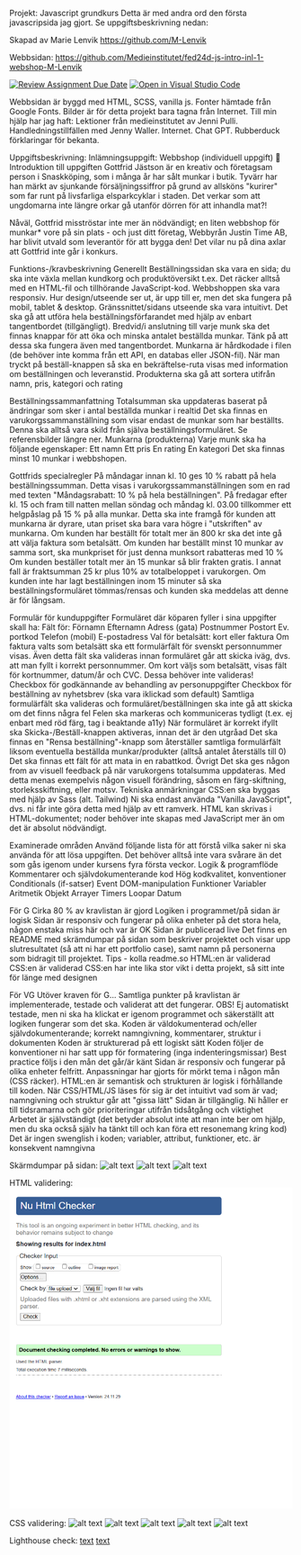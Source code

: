 Projekt: Javascript grundkurs
Detta är med andra ord den första javascripsida jag gjort. Se uppgiftsbeskrivning nedan:

Skapad av Marie Lenvik
https://github.com/M-Lenvik

Webbsidan:
https://github.com/Medieinstitutet/fed24d-js-intro-inl-1-webshop-M-Lenvik

[![Review Assignment Due Date](https://classroom.github.com/assets/deadline-readme-button-22041afd0340ce965d47ae6ef1cefeee28c7c493a6346c4f15d667ab976d596c.svg)](https://classroom.github.com/a/P54kDXVP)
[![Open in Visual Studio Code](https://classroom.github.com/assets/open-in-vscode-2e0aaae1b6195c2367325f4f02e2d04e9abb55f0b24a779b69b11b9e10269abc.svg)](https://classroom.github.com/online_ide?assignment_repo_id=17189801&assignment_repo_type=AssignmentRepo)


Webbsidan är byggd med HTML, SCSS, vanilla js.
Fonter hämtade från Google Fonts.
Bilder är för detta projekt bara tagna från Internet.
Till min hjälp har jag haft: 
Lektioner från medieinstitutet av Jenni Pulli.
Handledningstillfällen med Jenny Waller.
Internet.
Chat GPT.
Rubberduck förklaringar för bekanta.


Uppgiftsbeskrivning:
Inlämningsuppgift: Webbshop (individuell uppgift)
🍩 Introduktion till uppgiften
Gottfrid Jästson är en kreativ och företagsam person i Snaskköping, som i många år har sålt munkar i butik. Tyvärr har han märkt av sjunkande försäljningssiffror på grund av allsköns "kurirer" som far runt på livsfarliga elsparkcyklar i staden. Det verkar som att ungdomarna inte längre orkar gå utanför dörren för att inhandla mat?!

Nåväl, Gottfrid misströstar inte mer än nödvändigt; en liten webbshop för munkar* vore på sin plats - och just ditt företag, Webbyrån Justin Time AB, har blivit utvald som leverantör för att bygga den! Det vilar nu på dina axlar att Gottfrid inte går i konkurs.



Funktions-/kravbeskrivning
Generellt
Beställningssidan ska vara en sida; du ska inte växla mellan kundkorg och produktöversikt t.ex. Det räcker alltså med en HTML-fil och tillhörande JavaScript-kod.
Webbshoppen ska vara responsiv. Hur design/utseende ser ut, är upp till er, men det ska fungera på mobil, tablet & desktop.
Gränssnittet/sidans utseende ska vara intuitivt.
Det ska gå att utföra hela beställningsförfarandet med hjälp av enbart tangentbordet (tillgängligt).
Bredvid/i anslutning till varje munk ska det finnas knappar för att öka och minska antalet beställda munkar. Tänk på att dessa ska fungera även med tangentbordet.
Munkarna är hårdkodade i filen (de behöver inte komma från ett API, en databas eller JSON-fil).
När man tryckt på beställ-knappen så ska en bekräftelse-ruta visas med information om beställningen och leveranstid.
Produkterna ska gå att sortera utifrån namn, pris, kategori och rating



Beställningssammanfattning
Totalsumman ska uppdateras baserat på ändringar som sker i antal beställda munkar i realtid
Det ska finnas en varukorgssammanställning som visar endast de munkar som har beställts. Denna ska alltså vara skild från själva beställningsformuläret. Se referensbilder längre ner.
Munkarna (produkterna)
Varje munk ska ha följande egenskaper:
Ett namn
Ett pris
En rating
En kategori
Det ska finnas minst 10 munkar i webbshopen.



Gottfrids specialregler
På måndagar innan kl. 10 ges 10 % rabatt på hela beställningssumman. Detta visas i varukorgssammanställningen som en rad med texten "Måndagsrabatt: 10 % på hela beställningen".
På fredagar efter kl. 15 och fram till natten mellan söndag och måndag kl. 03.00 tillkommer ett helgpåslag på 15 % på alla munkar. Detta ska inte framgå för kunden att munkarna är dyrare, utan priset ska bara vara högre i "utskriften" av munkarna.
Om kunden har beställt för totalt mer än 800 kr ska det inte gå att välja faktura som betalsätt.
Om kunden har beställt minst 10 munkar av samma sort, ska munkpriset för just denna munksort rabatteras med 10 %
Om kunden beställer totalt mer än 15 munkar så blir frakten gratis. I annat fall är fraktsumman 25 kr plus 10% av totalbeloppet i varukorgen.
Om kunden inte har lagt beställningen inom 15 minuter så ska beställningsformuläret tömmas/rensas och kunden ska meddelas att denne är för långsam.



Formulär för kunduppgifter
Formuläret där köparen fyller i sina uppgifter skall ha:
Fält för:
Förnamn
Efternamn
Adress (gata)
Postnummer
Postort
Ev. portkod
Telefon (mobil)
E-postadress
Val för betalsätt: kort eller faktura
Om faktura valts som betalsätt ska ett formulärfält för svenskt personnummer visas. Även detta fält ska valideras innan formuläret går att skicka iväg, dvs. att man fyllt i korrekt personnummer.
Om kort väljs som betalsätt, visas fält för kortnummer, datum/år och CVC. Dessa behöver inte valideras!
Checkbox för godkännande av behandling av personuppgifter
Checkbox för beställning av nyhetsbrev (ska vara iklickad som default)
Samtliga formulärfält ska valideras och formuläret/beställningen ska inte gå att skicka om det finns några fel
Felen ska markeras och kommuniceras tydligt (t.ex. ej enbart med röd färg, tag i beaktande a11y)
När formuläret är korrekt ifyllt ska Skicka-/Beställ-knappen aktiveras, innan det är den utgråad
Det ska finnas en "Rensa beställning"-knapp som återställer samtliga formulärfält liksom eventuella beställda munkar/produkter (alltså antalet återställs till 0)
Det ska finnas ett fält för att mata in en rabattkod.
Övrigt
Det ska ges någon from av visuell feedback på när varukorgens totalsumma uppdateras. Med detta menas exempelvis någon visuell förändring, såsom en färg-skiftning, storleksskiftning, eller motsv.
Tekniska anmärkningar
CSS:en ska byggas med hjälp av Sass (alt. Tailwind)
Ni ska endast använda "Vanilla JavaScript", dvs. ni får inte göra detta med hjälp av ett ramverk.
HTML kan skrivas i HTML-dokumentet; noder behöver inte skapas med JavaScript mer än om det är absolut nödvändigt.



Examinerade områden
Använd följande lista för att förstå vilka saker ni ska använda för att lösa uppgiften. Det behöver alltså inte vara svårare än det som gås igenom under kursens fyra första veckor.
Logik & programflöde
Kommentarer och självdokumenterande kod
Hög kodkvalitet, konventioner
Conditionals (if-satser)
Event
DOM-manipulation
Funktioner
Variabler
Aritmetik
Objekt
Arrayer
Timers
Loopar
Datum



För G
Cirka 80 % av kravlistan är gjord
Logiken i programmet/på sidan är logisk
Sidan är responsiv och fungerar på olika enheter på det stora hela, någon enstaka miss här och var är OK
Sidan är publicerad live
Det finns en README med skrämdumpar på sidan som beskriver projektet och visar upp slutresultatet (så att ni har ett portfolio case), samt namn på personerna som bidragit till projektet. Tips - kolla readme.so
HTML:en är validerad
CSS:en är validerad
CSS:en har inte lika stor vikt i detta projekt, så sitt inte för länge med designen



För VG
Utöver kraven för G…
Samtliga punkter på kravlistan är implementerade, testade och validerat att det fungerar. OBS! Ej automatiskt testade, men ni ska ha klickat er igenom programmet och säkerställt att logiken fungerar som det ska.
Koden är väldokumenterad och/eller självdokumenterande; korrekt namngivning, kommentarer, struktur i dokumenten
Koden är strukturerad på ett logiskt sätt
Koden följer de konventioner ni har satt upp för formatering (inga indenteringsmissar)
Best practice följs i den mån det går/är känt
Sidan är responsiv och fungerar på olika enheter felfritt. Anpassningar har gjorts för mörkt tema i någon mån (CSS räcker).
HTML:en är semantisk och strukturen är logisk i förhållande till koden.
När CSS/HTML/JS läses för sig är det intuitivt vad som är vad; namngivning och struktur går att "gissa lätt"
Sidan är tillgänglig.
Ni håller er till tidsramarna och gör prioriteringar utifrån tidsåtgång och viktighet
Arbetet är självständigt (det betyder absolut inte att man inte ber om hjälp, men du ska också själv ha tänkt till och kan föra ett resonemang kring kod)
Det är ingen swenglish i koden; variabler, attribut, funktioner, etc. är konsekvent namngivna



Skärmdumpar på sidan:
![alt text](mobile_screenshot.png) 
![alt text](tablet_screenshot.png)
![alt text](destop_screenshot.png) 

HTML validering:
![alt text](index_validator.w3.org_nu.png)

CSS validering:
![alt text](desktop_css-validator_validator.png)
![alt text](css_css-validator_validator.png) 
![alt text](mobile_css-validator_validator.png) 
![alt text](normalize_css-validator_validator.png) 
![alt text](tablet_css-validator_validator.png)

Lighthouse check:
[text](<screenshots/lighthouse mobile.pdf>) 
[text](<screenshots/lighthouse desktop.pdf>)